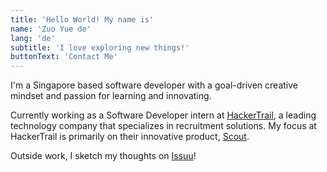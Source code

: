 ```yaml
---
title: 'Hello World! My name is'
name: 'Zuo Yue de'
lang: 'de'
subtitle: 'I love exploring new things!'
buttonText: 'Contact Me'
---
```

I'm a Singapore based software developer with a goal-driven creative mindset and passion for learning and innovating.

Currently working as a Software Developer intern at [HackerTrail](https://www.hackertrail.com/), a leading technology company that specializes in recruitment solutions. My focus at HackerTrail is primarily on their innovative product, [Scout](https://getscout.ai/?utm_source=HTwebsite&utm_medium=navigation+&utm_campaign=scoutproduct).

Outside work, I sketch my thoughts on [Issuu](https://issuu.com/zuoy17/docs/portfolio)!
